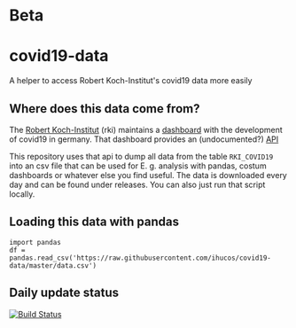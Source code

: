# Beta

# covid19-data
A helper to access Robert Koch-Institut's covid19 data more easily

## Where does this data come from?
The [Robert Koch-Institut](https://www.rki.de/) (rki) maintains a [dashboard](https://experience.arcgis.com/experience/478220a4c454480e823b17327b2bf1d4) with the development of covid19 in germany.
That dashboard provides an (undocumented?) [API](https://services7.arcgis.com/mOBPykOjAyBO2ZKk/arcgis/rest/services/RKI_COVID19/FeatureServer/0/query)

This repository uses that api to dump all data from the table `RKI_COVID19` into an csv file that can be used for E. g. analysis with pandas, costum dashboards or whatever else you find useful. The data is downloaded every day and can be found under releases. You can also just run that script locally.

## Loading this data with pandas
```
import pandas
df = pandas.read_csv('https://raw.githubusercontent.com/ihucos/covid19-data/master/data.csv')
```

## Daily update status
[![Build Status](https://travis-ci.org/ihucos/covid19-data.svg?branch=master)](https://travis-ci.org/ihucos/covid19-data)
